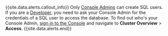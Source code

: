 {{site.data.alerts.callout_info}}
Only [Console Admins](cockroachcloud-console-access-management.html#console-admin) can create SQL users. If you are a [Developer](cockroachcloud-console-access-management.html#developer), you need to ask your Console Admin for the credentials of a SQL user to access the database. To find out who's your Console Admin, [sign in to the Console](cockroachcloud-create-your-account.html#sign-in) and navigate to **Cluster Overview** > **Access**.
{{site.data.alerts.end}}
